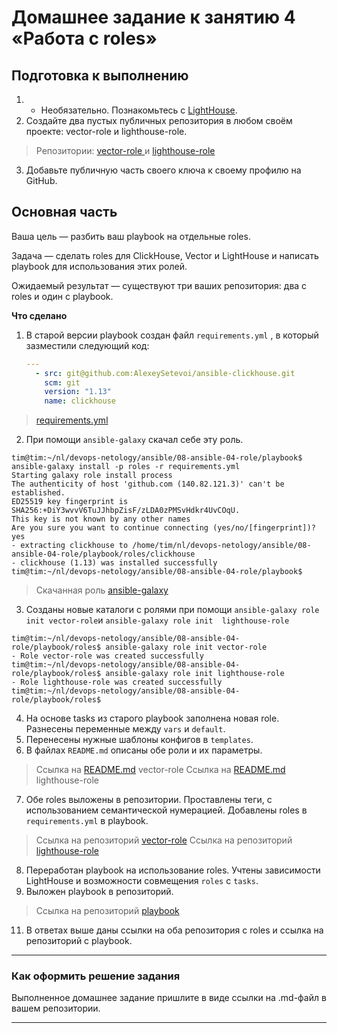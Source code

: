 # Домашнее задание к занятию 4 «Работа с roles»

## Подготовка к выполнению

1. * Необязательно. Познакомьтесь с [LightHouse](https://youtu.be/ymlrNlaHzIY?t=929).
2. Создайте два пустых публичных репозитория в любом своём проекте: vector-role и lighthouse-role.
 >Репозитории: [vector-role ](https://github.com/YTimashev/vector-role.git) и [lighthouse-role](https://github.com/YTimashev/lighthouse-role.git)
3. Добавьте публичную часть своего ключа к своему профилю на GitHub.

## Основная часть

Ваша цель — разбить ваш playbook на отдельные roles. 

Задача — сделать roles для ClickHouse, Vector и LightHouse и написать playbook для использования этих ролей. 

Ожидаемый результат — существуют три ваших репозитория: два с roles и один с playbook.

**Что сделано**

1. В старой версии playbook создан файл `requirements.yml` , в который зазместили следующий код:

   ```yaml
   ---
     - src: git@github.com:AlexeySetevoi/ansible-clickhouse.git
       scm: git
       version: "1.13"
       name: clickhouse 
   ```

> [requirements.yml](playbook/requirements.yml)

2. При помощи `ansible-galaxy` скачал себе эту роль.
```
tim@tim:~/nl/devops-netology/ansible/08-ansible-04-role/playbook$ ansible-galaxy install -p roles -r requirements.yml
Starting galaxy role install process
The authenticity of host 'github.com (140.82.121.3)' can't be established.
ED25519 key fingerprint is SHA256:+DiY3wvvV6TuJJhbpZisF/zLDA0zPMSvHdkr4UvCOqU.
This key is not known by any other names
Are you sure you want to continue connecting (yes/no/[fingerprint])? yes
- extracting clickhouse to /home/tim/nl/devops-netology/ansible/08-ansible-04-role/playbook/roles/clickhouse
- clickhouse (1.13) was installed successfully
tim@tim:~/nl/devops-netology/ansible/08-ansible-04-role/playbook$ 
```
> Скачанная роль [ansible-galaxy](playbook/roles/clickhouse)

3. Созданы новые каталоги с ролями при помощи `ansible-galaxy role init vector-role`и `ansible-galaxy role init  lighthouse-role`
```
tim@tim:~/nl/devops-netology/ansible/08-ansible-04-role/playbook/roles$ ansible-galaxy role init vector-role
- Role vector-role was created successfully
tim@tim:~/nl/devops-netology/ansible/08-ansible-04-role/playbook/roles$ ansible-galaxy role init lighthouse-role
- Role lighthouse-role was created successfully
tim@tim:~/nl/devops-netology/ansible/08-ansible-04-role/playbook/roles$ 
```
4. На основе tasks из старого playbook заполнена новая role. Разнесены переменные между `vars` и `default`. 
5. Перенесены нужные шаблоны конфигов в `templates`.
6. В файлах `README.md` описаны обе роли и их параметры. 
>Ссылка на [README.md](playbook/roles/vector-role/README.md) vector-role
>Ссылка на [README.md](playbook/roles/lighthouse-role/README.md) lighthouse-role

7. Обе roles выложены в репозитории. Проставлены теги, с использованием семантической нумерацией. Добавлены roles в `requirements.yml` в playbook.
>Ссылка на репозиторий [vector-role](https://github.com/YTimashev/vector-role.git) 
>Ссылка на репозиторий [lighthouse-role](https://github.com/YTimashev/lighthouse-role.git)

8. Переработан playbook на использование roles. Учтены зависимости LightHouse и возможности совмещения `roles` с `tasks`.
9. Выложен playbook в репозиторий.
>Ссылка на репозиторий [playbook](https://github.com/YTimashev/ansible_lesson/tree/main/08-ansible-04-role/playbook)

11. В ответах выше даны ссылки на оба репозитория с roles и ссылка на репозиторий с playbook.

---

### Как оформить решение задания

Выполненное домашнее задание пришлите в виде ссылки на .md-файл в вашем репозитории.

---
